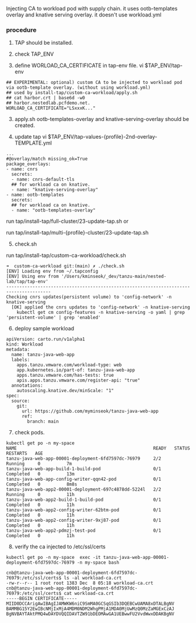 
Injecting CA to workload pod with supply chain.
it uses ootb-templates overlay and knative serving overlay. it doesn't use workload.yml

### procedure

1. TAP should be installed.

2. check TAP_ENV

3. define WORLOAD_CA_CERTIFICATE in tap-env file.
vi $TAP_ENV/tap-env
```
## EXPERIMENTAL: optional) custom CA to be injected to workload pod via ootb-template overlay. (without using workload.yml)
## used by install-tap/custom-ca-workload/apply.sh
## cat harbor.crt | base6d -w0
## harbor.nestedlab.pcfdemo.net. 
WORLOAD_CA_CERTIFICATE="LSxxxK..."
```
3. apply.sh
ootb-templates-overlay and knative-serving-overlay should be created.

4. update tap
vi $TAP_ENV/tap-values-{profile}-2nd-overlay-TEMPLATE.yml

```
...
#@overlay/match missing_ok=True
package_overlays:
- name: cnrs
  secrets:
  - name: cnrs-default-tls
  ## for workload ca on knative.
  - name: "knative-serving-overlay"
- name: ootb-templates
  secrets:
  ## for workload ca on knative.
  - name: "ootb-templates-overlay"
```


run tap/install-tap/full-cluster/23-update-tap.sh
or

run tap/install-tap/multi-{profile}-cluster/23-update-tap.sh

5. check.sh

run tap/install-tap/custom-ca-workload/check.sh
```
➜  custom-ca-workload git:(main) ✗ ./check.sh
[ENV] Loading env from ~/.tapconfig
[ENV] Using env from '/Users/kminseok/_dev/tanzu-main/nested-lab/tap/tap-env'
---------------------------------------------------------------------------------------
Checking cnrs updates(persistent volume) to 'config-network' -n knative-serving
  [OK] applied the cnrs updates to 'config-network' -n knative-serving
    kubectl get cm config-features -n knative-serving -o yaml | grep 'persistent-volume' | grep 'enabled'
```

6. deploy sample workload
```
apiVersion: carto.run/v1alpha1
kind: Workload
metadata:
  name: tanzu-java-web-app
  labels:
    apps.tanzu.vmware.com/workload-type: web
    app.kubernetes.io/part-of: tanzu-java-web-app
    apps.tanzu.vmware.com/has-tests: true
    apis.apps.tanzu.vmware.com/register-api: "true"
  annotations:
    autoscaling.knative.dev/minScale: "1"
spec:
  source:
    git:
      url: https://github.com/myminseok/tanzu-java-web-app
      ref:
        branch: main
```

7. check pods.
```
kubectl get po -n my-space
NAME                                                    READY   STATUS      RESTARTS   AGE
tanzu-java-web-app-00001-deployment-6fd7597dc-76979     2/2     Running     0          7m
tanzu-java-web-app-build-1-build-pod                    0/1     Completed   0          13m
tanzu-java-web-app-config-writer-qqn42-pod              0/1     Completed   0          8m8s
tanzu-java-web-app2-00001-deployment-697c4878dd-5224l   2/2     Running     0          11h
tanzu-java-web-app2-build-1-build-pod                   0/1     Completed   0          11h
tanzu-java-web-app2-config-writer-62btm-pod             0/1     Completed   0          11h
tanzu-java-web-app2-config-writer-9xj87-pod             0/1     Completed   0          11h
tanzu-java-web-app2-pdmzj-test-pod                      0/1     Completed   0          11h
```

8. verify the ca injected to /etc/ssl/certs

```
kubectl get po -n my-space  exec -it tanzu-java-web-app-00001-deployment-6fd7597dc-76979 -n my-space bash

cnb@tanzu-java-web-app-00001-deployment-6fd7597dc-76979:/etc/ssl/certs$ ls -al workload-ca.crt
-rw-r--r-- 1 root root 1383 Dec  8 05:18 workload-ca.crt
cnb@tanzu-java-web-app-00001-deployment-6fd7597dc-76979:/etc/ssl/certs$ cat workload-ca.crt
-----BEGIN CERTIFICATE-----
MIID0DCCArigAwIBAgIJAMWKW6niC9SmMA0GCSqGSIb3DQEBCwUAMA8xDTALBgNV
BAMMBG15Y2EwIBcNMjIxMjA4MDM0NDM2WhgPMjA1MDA0MjUwMzQ0MzZaMGExCzAJ
BgNVBAYTAktPMQ4wDAYDVQQIDAVTZW91bDEOMAwGA1UEBwwFU2VvdWwxDDAKBgNV
```